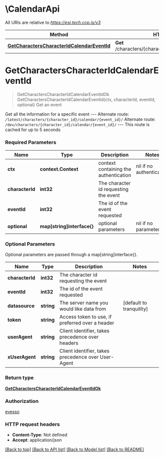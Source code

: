 # \CalendarApi

All URIs are relative to *https://esi.tech.ccp.is/v3*

Method | HTTP request | Description
------------- | ------------- | -------------
[**GetCharactersCharacterIdCalendarEventId**](CalendarApi.md#GetCharactersCharacterIdCalendarEventId) | **Get** /characters/{character_id}/calendar/{event_id}/ | Get an event


# **GetCharactersCharacterIdCalendarEventId**
> GetCharactersCharacterIdCalendarEventIdOk GetCharactersCharacterIdCalendarEventId(ctx, characterId, eventId, optional)
Get an event

Get all the information for a specific event  ---  Alternate route: `/latest/characters/{character_id}/calendar/{event_id}/`  Alternate route: `/dev/characters/{character_id}/calendar/{event_id}/`   ---  This route is cached for up to 5 seconds

### Required Parameters

Name | Type | Description  | Notes
------------- | ------------- | ------------- | -------------
 **ctx** | **context.Context** | context containing the authentication | nil if no authentication
  **characterId** | **int32**| The character id requesting the event | 
  **eventId** | **int32**| The id of the event requested | 
 **optional** | **map[string]interface{}** | optional parameters | nil if no parameters

### Optional Parameters
Optional parameters are passed through a map[string]interface{}.

Name | Type | Description  | Notes
------------- | ------------- | ------------- | -------------
 **characterId** | **int32**| The character id requesting the event | 
 **eventId** | **int32**| The id of the event requested | 
 **datasource** | **string**| The server name you would like data from | [default to tranquility]
 **token** | **string**| Access token to use, if preferred over a header | 
 **userAgent** | **string**| Client identifier, takes precedence over headers | 
 **xUserAgent** | **string**| Client identifier, takes precedence over User-Agent | 

### Return type

[**GetCharactersCharacterIdCalendarEventIdOk**](get_characters_character_id_calendar_event_id_ok.md)

### Authorization

[evesso](../README.md#evesso)

### HTTP request headers

 - **Content-Type**: Not defined
 - **Accept**: application/json

[[Back to top]](#) [[Back to API list]](../README.md#documentation-for-api-endpoints) [[Back to Model list]](../README.md#documentation-for-models) [[Back to README]](../README.md)

